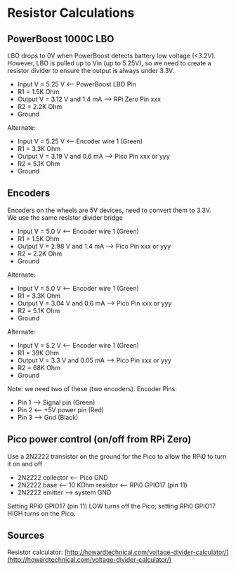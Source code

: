 # Resistor Calculations

## PowerBoost 1000C LBO

LBO drops to 0V when PowerBoost detects battery low voltage (<3.2V).  
However, LBO is pulled up to Vin (up to 5.25V), 
so we need to create a resistor divider to ensure the output 
is always under 3.3V.

* Input V = 5.25 V   <-- PowerBoost LBO Pin
* R1 = 1.5K Ohm
* Output V = 3.12 V and 1.4 mA  --> RPi Zero Pin xxx
* R2 = 2.2K Ohm
* Ground

Alternate:

* Input V = 5.25 V              <-- Encoder wire 1 (Green)
* R1 = 3.3K Ohm
* Output V = 3.19 V and 0.6 mA  --> Pico Pin xxx or yyy
* R2 = 5.1K Ohm
* Ground   

## Encoders

Encoders on the wheels are 5V devices, need to convert them to 3.3V.  
We use the same resistor divider bridge

* Input V = 5.0 V              <-- Encoder wire 1 (Green)
* R1 = 1.5K Ohm
* Output V = 2.98 V and 1.4 mA  --> Pico Pin xxx or yyy
* R2 = 2.2K Ohm
* Ground                       

Alternate:

* Input V = 5.0 V              <-- Encoder wire 1 (Green)
* R1 = 3.3K Ohm
* Output V = 3.04 V and 0.6 mA  --> Pico Pin xxx or yyy
* R2 = 5.1K Ohm
* Ground   


Alternate:

* Input V = 5.2 V              <-- Encoder wire 1 (Green)
* R1 = 39K Ohm
* Output V = 3.3 V and 0.05 mA  --> Pico Pin xxx or yyy
* R2 = 68K Ohm
* Ground   

Note:  we need two of these (two encoders).
Encoder Pins:

* Pin 1 --> Signal pin (Green)
* Pin 2 <-- +5V power pin (Red)
* Pin 3 --> Gnd (Black)


## Pico power control (on/off from RPi Zero)

Use a 2N2222 transistor on the ground for the Pico to allow the RPi0 to turn it 
on and off

* 2N2222 collector <-- Pico GND
* 2N2222 base <-- 10 KOhm resistor <-- RPi0 GPIO17 (pin 11)
* 2N2222 emitter --> system GND 

Setting RPi0 GPIO17 (pin 11) LOW turns off the Pico; setting RPi0 GPIO17 HIGH turns on the Pico.




## Sources

Resistor calculator: [http://howardtechnical.com/voltage-divider-calculator/](http://howardtechnical.com/voltage-divider-calculator/)